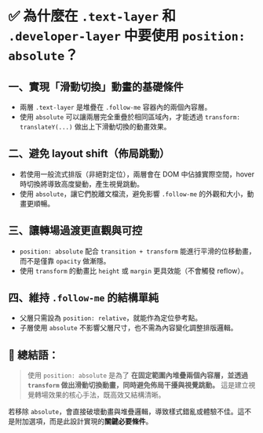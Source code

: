 # ✅ 為什麼在 `.text-layer` 和 `.developer-layer` 中要使用 `position: absolute`？

## 一、**實現「滑動切換」動畫的基礎條件**

* 兩層 `.text-layer` 是堆疊在 `.follow-me` 容器內的兩個內容層。
* 使用 `absolute` 可以讓兩層完全重疊於相同區域內，才能透過 `transform: translateY(...)` 做出上下滑動切換的動畫效果。

## 二、**避免 layout shift（佈局跳動）**

* 若使用一般流式排版（非絕對定位），兩層會在 DOM 中佔據實際空間，hover 時切換將導致高度變動，產生視覺跳動。
* 使用 `absolute`，讓它們脫離文檔流，避免影響 `.follow-me` 的外觀和大小，動畫更順暢。

## 三、**讓轉場過渡更直觀與可控**

* `position: absolute` 配合 `transition + transform` 能進行平滑的位移動畫，而不是僅靠 `opacity` 做漸隱。
* 使用 `transform` 的動畫比 `height` 或 `margin` 更具效能（不會觸發 reflow）。

## 四、**維持 `.follow-me` 的結構單純**

* 父層只需設為 `position: relative`，就能作為定位參考點。
* 子層使用 `absolute` 不影響父層尺寸，也不需為內容變化調整排版邏輯。

## 🧠 總結語：

> 使用 `position: absolute` 是為了 **在固定範圍內堆疊兩個內容層，並透過 `transform` 做出滑動切換動畫，同時避免佈局干擾與視覺跳動。** 這是建立視覺轉場效果的核心手法，既高效又結構清晰。

若移除 `absolute`，會直接破壞動畫與堆疊邏輯，導致樣式錯亂或體驗不佳。這不是附加選項，而是此設計實現的**關鍵必要條件**。
